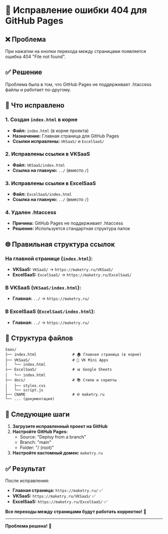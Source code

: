 # 🚨 Исправление ошибки 404 для GitHub Pages

## ❌ Проблема
При нажатии на кнопки перехода между страницами появляется ошибка 404 "File not found".

## ✅ Решение
Проблема была в том, что GitHub Pages не поддерживает .htaccess файлы и работает по-другому.

## 🔧 Что исправлено

### 1. Создан `index.html` в корне
- **Файл:** `index.html` (в корне проекта)
- **Назначение:** Главная страница для GitHub Pages
- **Ссылки исправлены:** `VKSaaS/` и `ExcelSaaS/`

### 2. Исправлены ссылки в VKSaaS
- **Файл:** `VKSaaS/index.html`
- **Ссылка на главную:** `../` (вместо `/`)

### 3. Исправлены ссылки в ExcelSaaS
- **Файл:** `ExcelSaaS/index.html`
- **Ссылка на главную:** `../` (вместо `/`)

### 4. Удален .htaccess
- **Причина:** GitHub Pages не поддерживает .htaccess
- **Решение:** Используется стандартная структура папок

## 🌐 Правильная структура ссылок

### На главной странице (`index.html`):
- **VKSaaS:** `VKSaaS/` → `https://maketry.ru/VKSaaS/`
- **ExcelSaaS:** `ExcelSaaS/` → `https://maketry.ru/ExcelSaaS/`

### В VKSaaS (`VKSaaS/index.html`):
- **Главная:** `../` → `https://maketry.ru/`

### В ExcelSaaS (`ExcelSaaS/index.html`):
- **Главная:** `../` → `https://maketry.ru/`

## 📁 Структура файлов

```
Saas/
├── index.html                # 🏠 Главная страница (в корне)
├── VKSaaS/                   # 📱 VK Mini Apps
│   └── index.html
├── ExcelSaaS/                # 📊 Google Sheets
│   └── index.html
├── docs/                     # 📚 Стили и скрипты
│   ├── styles.css
│   └── script.js
├── CNAME                     # 🌐 maketry.ru
└── ... (документация)
```

## 🚀 Следующие шаги

1. **Загрузите исправленный проект на GitHub**
2. **Настройте GitHub Pages:**
   - Source: "Deploy from a branch"
   - Branch: "main"
   - Folder: "/ (root)"
3. **Настройте кастомный домен:** `maketry.ru`

## ✅ Результат

После исправления:
- **Главная страница:** `https://maketry.ru/` ✅
- **VKSaaS:** `https://maketry.ru/VKSaaS/` ✅
- **ExcelSaaS:** `https://maketry.ru/ExcelSaaS/` ✅

**Все переходы между страницами будут работать корректно!** 🎉

---

**Проблема решена!** 🚀


